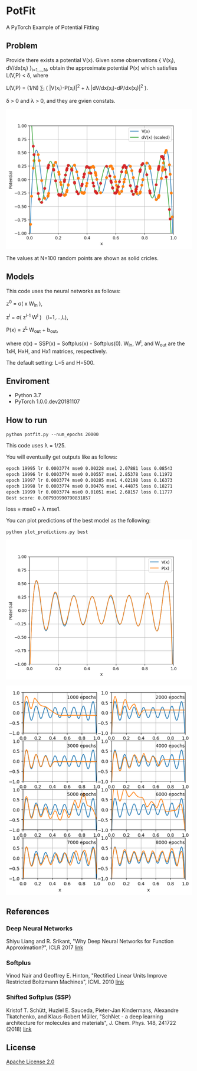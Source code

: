 # PotFit
A PyTorch Example of Potential Fitting

## Problem
Provide there exists a potential V(x). Given some observations \{ V(x<sub>i</sub>), dV/dx(x<sub>i</sub>) \}<sub>i=1,...,N</sub>, obtain the approximate potential P(x) which satisfies L(V,P) &lt; &delta;, where

L(V,P) = (1/N) &sum;<sub>i</sub> ( |V(x<sub>i</sub>)-P(x<sub>i</sub>)|<sup>2</sup> + &lambda; |dV/dx(x<sub>i</sub>)-dP/dx(x<sub>i</sub>)|<sup>2</sup> ).

&delta; &gt; 0 and &lambda; &gt; 0, and they are gvien constats.

![Potentail](potential.png)

The values at N=100 random points are shown as solid cricles.

## Models
This code uses the neural networks as follows:

z<sup>0</sup> = &sigma;( x W<sub>in</sub> ),

z<sup>l</sup> = &sigma;( z<sup>l-1</sup> W<sup>l</sup> ) &nbsp; (l=1,...,L),

P(x) = z<sup>L</sup> W<sub>out</sub> + b<sub>out</sub>,

where &sigma;(x) = SSP(x) = Softplus(x) - Softplus(0).
W<sub>in</sub>, W<sup>l</sup>, and W<sub>out</sub> are the 1xH, HxH, and Hx1 matrices, respectively. 

The default setting: L=5 and H=500.

## Enviroment
* Python 3.7
* PyTorch 1.0.0.dev20181107
 
## How to run
```
python potfit.py --num_epochs 20000
```
This code uses &lambda; = 1/25.

You will eventually get outputs like as follows:
```
epoch 19995 lr 0.0003774 mse0 0.00228 mse1 2.07881 loss 0.08543
epoch 19996 lr 0.0003774 mse0 0.00557 mse1 2.85378 loss 0.11972
epoch 19997 lr 0.0003774 mse0 0.00285 mse1 4.02198 loss 0.16373
epoch 19998 lr 0.0003774 mse0 0.00476 mse1 4.44875 loss 0.18271
epoch 19999 lr 0.0003774 mse0 0.01051 mse1 2.68157 loss 0.11777
Best score: 0.007930990790831857
```
loss = mse0 + &lambda; mse1.

You can plot predictions of the best model as the following:
```
python plot_predictions.py best
```

![Predicted Potentail](PredictedPotential.png)

![Potential History](Potential_History.png)

## References
### **Deep Neural Networks**
Shiyu Liang and R. Srikant, "Why Deep Neural Networks for Function Approximation?", ICLR 2017 [link](https://arxiv.org/abs/1610.04161)
### **Softplus**
Vinod Nair and Geoffrey E. Hinton, "Rectified Linear Units Improve Restricted Boltzmann Machines", ICML 2010 [link](http://www.cs.toronto.edu/%7Ehinton/absps/reluICML.pdf)
### **Shifted Softplus (SSP)**
Kristof T. Schütt, Huziel E. Sauceda, Pieter-Jan Kindermans, Alexandre Tkatchenko, and Klaus-Robert Müller, "SchNet - a deep learning architecture for molecules and materials", J. Chem. Phys. 148, 241722 (2018) [link](https://arxiv.org/abs/1712.06113) 

## License

[Apache License 2.0](LICENSE)
